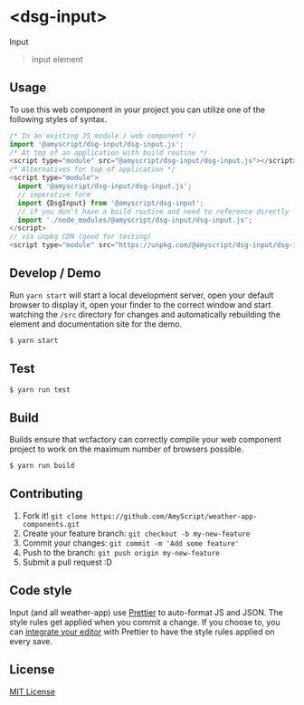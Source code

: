 # &lt;dsg-input&gt;

Input
> input element 

## Usage
To use this web component in your project you can utilize one of the following styles of syntax.

```js
/* In an existing JS module / web component */
import '@amyscript/dsg-input/dsg-input.js';
/* At top of an application with build routine */
<script type="module" src="@amyscript/dsg-input/dsg-input.js"></script>
/* Alternatives for top of application */
<script type="module">
  import '@amyscript/dsg-input/dsg-input.js';
  // imperative form
  import {DsgInput} from '@amyscript/dsg-input';
  // if you don't have a build routine and need to reference directly
  import './node_modules/@amyscript/dsg-input/dsg-input.js';
</script>
// via unpkg CDN (good for testing)
<script type="module" src="https://unpkg.com/@amyscript/dsg-input/dsg-input.js"></script>
```

## Develop / Demo
Run `yarn start` will start a local development server, open your default browser to display it, open your finder to the correct window and start watching the `/src` directory for changes and automatically rebuilding the element and documentation site for the demo.
```bash
$ yarn start
```

## Test

```bash
$ yarn run test
```

## Build
Builds ensure that wcfactory can correctly compile your web component project to
work on the maximum number of browsers possible.
```bash
$ yarn run build
```

## Contributing

1. Fork it! `git clone https://github.com/AmyScript/weather-app-components.git`
2. Create your feature branch: `git checkout -b my-new-feature`
3. Commit your changes: `git commit -m 'Add some feature'`
4. Push to the branch: `git push origin my-new-feature`
5. Submit a pull request :D

## Code style

Input (and all weather-app) use [Prettier][prettier] to auto-format JS and JSON.  The style rules get applied when you commit a change.  If you choose to, you can [integrate your editor][prettier-ed] with Prettier to have the style rules applied on every save.

[prettier]: https://github.com/prettier/prettier/
[prettier-ed]: https://github.com/prettier/prettier/#editor-integration
[polyserve]: https://github.com/Polymer/polyserve
[web-component-tester]: https://github.com/Polymer/web-component-tester

## License
[MIT License](http://opensource.org/licenses/MIT)